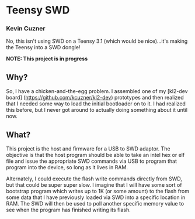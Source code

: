 # Teensy SWD
### Kevin Cuzner

No, this isn't using SWD on a Teensy 3.1 (which would be nice)...it's making
the Teensy into a SWD dongle!

**NOTE: This project is in progress**

## Why?

So, I have a chicken-and-the-egg problem. I assembled one of my [kl2-dev board]
(https://github.com/kcuzner/kl2-dev) prototypes and then realized that I needed
some way to load the initial bootloader on to it. I had realized this before,
but I never got around to actually doing something about it until now.

## What?

This project is the host and firmware for a USB to SWD adaptor. The objective
is that the host program should be able to take an intel hex or elf file and
issue the appropriate SWD commands via USB to program that program into the
device, so long as it lives in RAM.

Alternately, I could execute the flash write commands directly from SWD, but
that could be super super slow. I imagine that I will have some sort of
bootstrap program which writes up to 1K (or some amount) to the flash from some
data that I have previously loaded via SWD into a specific location in RAM.
The SWD will then be used to poll another specific memory value to see when the
program has finished writing its flash.

